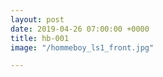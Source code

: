 ```yaml
---
layout: post
date: 2019-04-26 07:00:00 +0000
title: hb-001
image: "/hommeboy_ls1_front.jpg"

---
```

